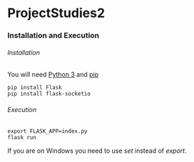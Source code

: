 # ProjectStudies2

### Installation and Execution

###### Installation
You will need [Python 3](https://www.python.org/about/gettingstarted/#installing) and [pip](https://pip.pypa.io/en/stable/installing/)
```
pip install Flask
pip install flask-socketio
```

###### Execution
```
export FLASK_APP=index.py
flask run
```
If you are on Windows you need to use *set* instead of *export*.
